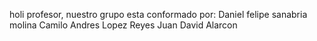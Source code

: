 holi profesor, nuestro grupo esta conformado por:
Daniel felipe sanabria molina
Camilo Andres Lopez Reyes
Juan David Alarcon 

